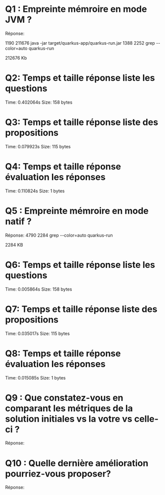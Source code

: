 # Q1 : Empreinte mémroire en mode JVM ?
Réponse:

   1190 211676 java -jar target/quarkus-app/quarkus-run.jar
   1388  2252 grep --color=auto quarkus-run

212676 Kb

# Q2: Temps et  taille  réponse   liste les questions
Time: 0.402064s
Size: 158 bytes

# Q3: Temps et  taille  réponse  liste des propositions
Time: 0.079923s
Size: 115 bytes

# Q4: Temps et  taille  réponse  évaluation les réponses
Time: 0.110824s
Size: 1 bytes

# Q5 : Empreinte mémroire en mode natif ?
Réponse:
4790  2284 grep --color=auto quarkus-run

2284 KB

# Q6: Temps et  taille  réponse   liste les questions
Time: 0.005864s
Size: 158 bytes

# Q7: Temps et  taille  réponse  liste des propositions
Time: 0.035017s
Size: 115 bytes

# Q8: Temps et  taille  réponse  évaluation les réponses
Time: 0.015085s
Size: 1 bytes

# Q9 :  Que constatez-vous en comparant les métriques de la solution  initiales vs la votre vs celle-ci ?
Réponse:

# Q10 : Quelle dernière amélioration pourriez-vous proposer?
Réponse:
